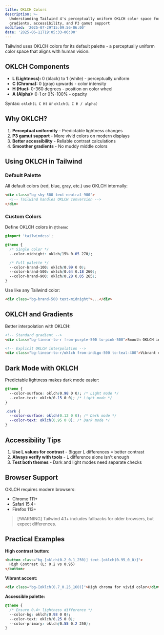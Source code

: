 ```yaml
---
title: OKLCH Colors
description: >-
  Understanding Tailwind 4's perceptually uniform OKLCH color space for better
  gradients, accessibility, and P3 gamut support
modified: '2025-07-29T15:09:56-06:00'
date: '2025-06-11T19:05:33-06:00'
---
```


Tailwind uses OKLCH colors for its default palette - a perceptually uniform color space that aligns with human vision.

## OKLCH Components

- **L (Lightness):** 0 (black) to 1 (white) - perceptually uniform
- **C (Chroma):** 0 (gray) upwards - color intensity
- **H (Hue):** 0-360 degrees - position on color wheel
- **A (Alpha):** 0-1 or 0%-100% - opacity

Syntax: `oklch(L C H)` or `oklch(L C H / alpha)`

## Why OKLCH?

1. **Perceptual uniformity** - Predictable lightness changes
2. **P3 gamut support** - More vivid colors on modern displays
3. **Better accessibility** - Reliable contrast calculations
4. **Smoother gradients** - No muddy middle colors

## Using OKLCH in Tailwind

### Default Palette

All default colors (red, blue, gray, etc.) use OKLCH internally:

```html tailwind
<div class="bg-sky-500 text-neutral-900">
  <!-- Tailwind handles OKLCH conversion -->
</div>
```

### Custom Colors

Define OKLCH colors in `@theme`:

```css
@import 'tailwindcss';

@theme {
  /* Single color */
  --color-midnight: oklch(15% 0.05 270);

  /* Full palette */
  --color-brand-100: oklch(0.99 0 0);
  --color-brand-500: oklch(0.64 0.18 260);
  --color-brand-900: oklch(0.28 0.05 265);
}
```

Use like any Tailwind color:

```html tailwind
<div class="bg-brand-500 text-midnight">...</div>
```

## OKLCH and Gradients

Better interpolation with OKLCH:

```html tailwind
<!-- Standard gradient -->
<div class="bg-linear-to-r from-purple-500 to-pink-500">Smooth OKLCH interpolation</div>

<!-- Explicit OKLCH interpolation -->
<div class="bg-linear-to-r/oklch from-indigo-500 to-teal-400">Vibrant color transitions</div>
```

## Dark Mode with OKLCH

Predictable lightness makes dark mode easier:

```css
@theme {
  --color-surface: oklch(0.98 0 0); /* Light mode */
  --color-text: oklch(0.15 0 0); /* Light mode */
}

.dark {
  --color-surface: oklch(0.12 0 0); /* Dark mode */
  --color-text: oklch(0.95 0 0); /* Dark mode */
}
```

## Accessibility Tips

1. **Use L values for contrast** - Bigger L differences = better contrast
2. **Always verify with tools** - L difference alone isn't enough
3. **Test both themes** - Dark and light modes need separate checks

## Browser Support

OKLCH requires modern browsers:

- Chrome 111+
- Safari 15.4+
- Firefox 113+

> [!WARNING] Tailwind 4.1+ includes fallbacks for older browsers, but expect differences.

## Practical Examples

**High contrast button:**

```html tailwind
<button class="bg-[oklch(0.2_0.1_250)] text-[oklch(0.95_0_0)]">
  High Contrast (L: 0.2 vs 0.95)
</button>
```

**Vibrant accent:**

```html tailwind
<div class="bg-[oklch(0.7_0.25_160)]">High chroma for vivid color</div>
```

**Accessible palette:**

```css
@theme {
  /* Ensure 0.4+ lightness difference */
  --color-bg: oklch(0.98 0 0);
  --color-text: oklch(0.25 0 0);
  --color-primary: oklch(0.55 0.2 250);
}
```
